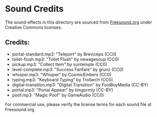 # Sound Credits

The sound effects in this directory are sourced from [Freesound.org](https://freesound.org) under Creative Commons licenses.

## Credits:

- portal-standard.mp3: "Teleport" by Breviceps (CC0)
- toilet-flush.mp3: "Toilet Flush" by newagesoup (CC0)
- pickup.mp3: "Collect Item" by suntemple (CC0)
- level-complete.mp3: "Success Fanfare" by grunz (CC0)
- whisper.mp3: "Whisper" by CosmicEmbers (CC0)
- typing.mp3: "Keyboard Typing" by Trollarch (CC0)
- digital-transition.mp3: "Digital Transition" by FoolBoyMedia (CC-BY)
- portal.mp3: "Portal Appear" by timgormly (CC-BY)
- poof.mp3: "Magic Poof" by GameAudio (CC0)

For commercial use, please verify the license terms for each sound file at Freesound.org.
